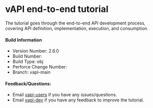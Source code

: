 # vAPI end-to-end tutorial

The tutorial goes through the end-to-end API development process, covering API definition, implementation, execution, and consumption.

#### Build Information
- Version Number: 2.6.0
- Build Number:
- Build Type: obj
- Perforce Change Number:
- Branch: vapi-main

#### Feedback/Questions:
-   Email [vapi-users](mailto:vapi-users@vmware.com) if you have any issues/questions.
-   Email [vapi-dev](mailto:vapi-dev@vmware.com) if you have any feedback to improve the tutorial.
